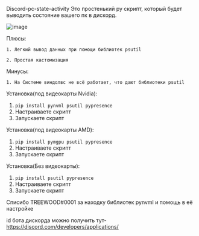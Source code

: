 Discord-pc-state-activity
Это простенький py скрипт, который будет выводить состояние вашего пк в дискорд.

![image](https://user-images.githubusercontent.com/128633248/235353167-05432761-e4e3-4b34-b32b-6baab4f27507.png)

Плюсы:

`1. Легкий вывод данных при помощи библиотек psutil`

`2. Простая кастомизация`

Минусы:

`1. На Системе виндолвс не всё работает, что дают библиотеки psutil`


Установка(под видеокарты Nvidia):
1. `pip install pynvml psutil pypresence`
2. Настраиваете скрипт
3. Запускаете скрипт

Установка(под видеокарты AMD):
1. `pip install pymgpu psutil pypresence`
2. Настраиваете скрипт
3. Запускаете скрипт

Установка(Без видеокарты):
1. `pip install psutil pypresence`
2. Настраиваете скрипт
3. Запускаете скрипт

Списибо TREEWOOD#0001 за находку библиотек pynvml и помощь в её настройке

id бота дискорда можно получить тут-https://discord.com/developers/applications/
